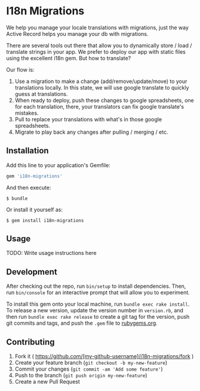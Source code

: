# I18n Migrations

We help you manage your locale translations with migrations, just the way Active Record helps you manage your db with migrations.

There are several tools out there that allow you to dynamically store / load / translate strings in your app. We prefer to deploy our app with static files using the excellent i18n gem. But how to translate?

Our flow is:

1. Use a migration to make a change (add/remove/update/move) to your translations locally. In this state, we will use google translate to quickly guess at translations.
1. When ready to deploy, push these changes to google spreadsheets, one for each translation, there, your translators can fix google translate's mistakes.
1. Pull to replace your translations with what's in those google spreadsheets.
1. Migrate to play back any changes after pulling / merging / etc.


## Installation

Add this line to your application's Gemfile:

```ruby
gem 'i18n-migrations'
```

And then execute:

    $ bundle

Or install it yourself as:

    $ gem install i18n-migrations

## Usage

TODO: Write usage instructions here

## Development

After checking out the repo, run `bin/setup` to install dependencies. Then, run `bin/console` for an interactive prompt that will allow you to experiment.

To install this gem onto your local machine, run `bundle exec rake install`. To release a new version, update the version number in `version.rb`, and then run `bundle exec rake release` to create a git tag for the version, push git commits and tags, and push the `.gem` file to [rubygems.org](https://rubygems.org).

## Contributing

1. Fork it ( https://github.com/[my-github-username]/i18n-migrations/fork )
2. Create your feature branch (`git checkout -b my-new-feature`)
3. Commit your changes (`git commit -am 'Add some feature'`)
4. Push to the branch (`git push origin my-new-feature`)
5. Create a new Pull Request


